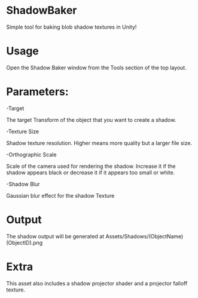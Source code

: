# ShadowBaker
 Simple tool for baking blob shadow textures in Unity!
 
# Usage
 Open the Shadow Baker window from the Tools section of the top layout.
 
# Parameters:
 -Target
 
 The target Transform of the object that you want to create a shadow.
 
 -Texture Size
 
 Shadow texture resolution. Higher means more quality but a larger file size.
 
 -Orthographic Scale
 
 Scale of the camera used for rendering the shadow. 
 Increase it if the shadow appears black or decrease it if it appears too small or white.
 
 -Shadow Blur
 
 Gaussian blur effect for the shadow Texture
 
 # Output
 The shadow output will be generated at Assets/Shadows/(ObjectName)(ObjectID).png
 
 # Extra
 This asset also includes a shadow projector shader and a projector falloff texture.
